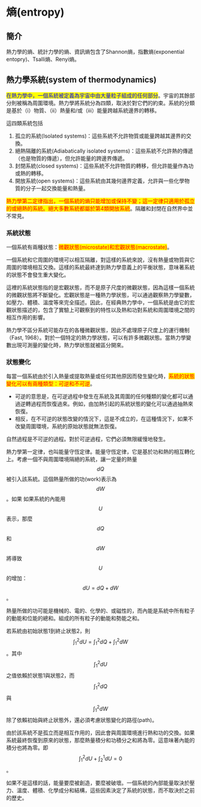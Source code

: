 # 熵(entropy)

## 簡介

熱力學的熵、統計力學的熵、資訊熵包含了Shannon熵，指數熵(exponential entopry)、Tsalli熵、Renyi熵。

## 熱力學系統(system of thermodynamics)

<mark style="color:blue;">在熱力學中，一個系統被定義為宇宙中由大量粒子組成的任何部分</mark>。宇宙的其餘部分則被稱為周圍環境。熱力學將系統分為四類，取決於對它們的約束。系統的分類是基於（i）物質、（ii）熱量和/或（iii）能量跨越系統邊界的轉移。

這四類系統包括&#x20;

1. 孤立的系統(Isolated systems)：這些系統不允許物質或能量跨越其邊界的交換。
2. 絕熱隔離的系統(Adiabatically isolated systems)：這些系統不允許熱的傳遞（也是物質的傳遞），但允許能量的跨邊界傳遞。
3. 封閉系統(closed systems)：這些系統不允許物質的轉移，但允許能量作為功或熱的轉移。&#x20;
4. 開放系統(open systems)：這些系統由其幾何邊界定義，允許與一些化學物質的分子一起交換能量和熱量。

<mark style="color:red;">熱力學第二定律指出，一個系統的熵只能增加或保持不變；這一定律只適用於孤立的或絕熱的系統。絕大多數系統都屬於第4類開放系統</mark>。隔離和封閉在自然界中並不常見。

### 系統狀態

一個系統有兩種狀態：<mark style="color:red;">微觀狀態(microstate)和宏觀狀態(macrostate)</mark>。

一個系統和它周圍的環境可以相互隔離，對這樣的系統來說，沒有熱量或物質與它周圍的環境相互交換。這樣的系統最終達到熱力學意義上的平衡狀態，意味著系統的狀態不會發生重大變化。

這裡的系統狀態指的是宏觀狀態，而不是原子尺度的微觀狀態，因為這樣一個系統的微觀狀態將不斷變化。宏觀狀態是一種熱力學狀態，可以通過觀察熱力學變數，如壓力、體積、溫度等來完全描述。因此，在經典熱力學中，一個系統是由它的宏觀狀態描述的，包含了實驗上可觀察到的特性以及熱和功對系統和周圍環境之間的相互作用的影響。

熱力學不區分系統可能存在的各種微觀狀態，因此不處理原子尺度上的運行機制（Fast, 1968）。對於一個特定的熱力學狀態，可以有許多微觀狀態。當熱力學變數出現可測量的變化時，熱力學狀態就被區分開來。

### 狀態變化

每當一個系統由於引入熱量或提取熱量或任何其他原因而發生變化時，<mark style="color:red;">系統的狀態變化可以有兩種類型：可逆和不可逆</mark>。

* 可逆的意思是，在可逆過程中發生在系統及其周圍的任何種類的變化都可以通過逆轉過程而恢復過來。例如，由加熱引起的系統狀態的變化可以通過抽熱來恢復。
* 相反，在不可逆的狀態改變的情況下，這是不成立的，在這種情況下，如果不改變周圍環境，系統的原始狀態就無法恢復。

自然過程是不可逆的過程。對於可逆過程，它們必須無限緩慢地發生。

熱力學第一定律，也叫能量守恆定律。能量守恆定律，它是基於功和熱的相互轉化上。考慮一個不與周圍環境隔絕的系統，讓一定量的熱量$$dQ$$被引入該系統。這個熱量所做的功(work)表示為$$dW$$。如果 如果系統的內能用$$U$$表示，那麼$$dQ$$和$$dW$$將導致$$U$$的增加：$$dU = dQ + dW$$。

熱量所做的功可能是機械的、電的、化學的、或磁性的，而內能是系統中所有粒子的動能和位能的總和。組成的所有粒子的動能和勢能之和。

若系統由初始狀態1到終止狀態2，則$$\displaystyle \int_1^2 dU = \int_1^2 dQ +\int_1^2 dW$$。其中$$\int_1^2 dU$$之值依賴於狀態1與狀態2，而$$\int_1^2 dQ$$與$$\int_1^2 dW$$除了依賴初始與終止狀態外，還必須考慮狀態變化的路徑(path)。

由於該系統不是孤立而是相互作用的，因此會與周圍環境進行熱和功的交換。如果系統最終恢復到原來的狀態，那麼熱量積分和功積分之和將為零。這意味著內能的積分也將為零。即$$\displaystyle \int_1^2 dU + \int_2^1 dU =0$$。

如果不是這樣的話，能量要麼被創造，要麼被破壞。一個系統的內部能量取決於壓力、溫度、體積、化學成分和結構，這些因素決定了系統的狀態，而不取決於之前的歷史。
